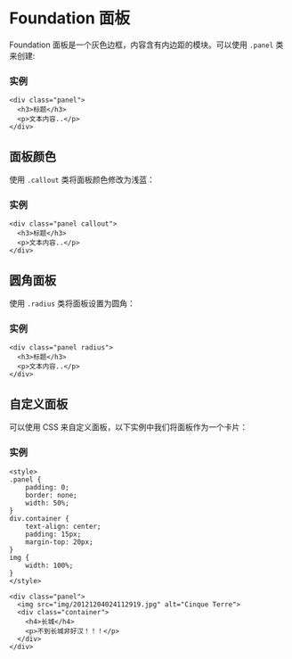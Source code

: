 # Foundation 面板

Foundation 面板是一个灰色边框，内容含有内边距的模块。可以使用 `.panel` 类来创建:

### 实例

```
<div class="panel">
  <h3>标题</h3>
  <p>文本内容..</p>
</div>
```

## 面板颜色

使用 `.callout` 类将面板颜色修改为浅蓝：

### 实例

```
<div class="panel callout">
  <h3>标题</h3>
  <p>文本内容..</p>
</div>
```

## 圆角面板

使用 `.radius` 类将面板设置为圆角：

### 实例

```
<div class="panel radius">
  <h3>标题</h3>
  <p>文本内容..</p>
</div>
```

## 自定义面板

可以使用 CSS 来自定义面板，以下实例中我们将面板作为一个卡片：

### 实例

```
<style>
.panel {
    padding: 0;
    border: none;
    width: 50%;
}
div.container {
    text-align: center;
    padding: 15px;
    margin-top: 20px;
}
img {
    width: 100%;
}
</style>

<div class="panel">
  <img src="img/20121204024112919.jpg" alt="Cinque Terre">
  <div class="container">
    <h4>长城</h4>
    <p>不到长城非好汉！！！</p>
  </div>
</div>
```

